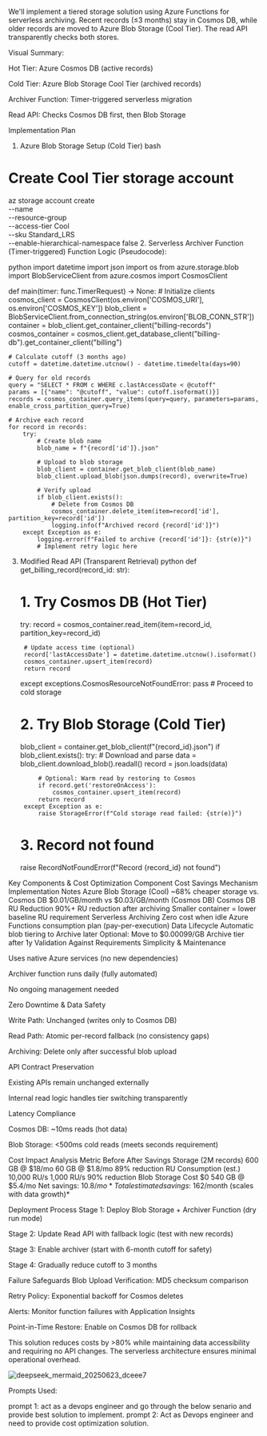 We'll implement a tiered storage solution using Azure Functions for serverless archiving. Recent records (≤3 months) stay in Cosmos DB, while older records are moved to Azure Blob Storage (Cool Tier). The read API transparently checks both stores.

Visual Summary:

Hot Tier: Azure Cosmos DB (active records)

Cold Tier: Azure Blob Storage Cool Tier (archived records)

Archiver Function: Timer-triggered serverless migration

Read API: Checks Cosmos DB first, then Blob Storage

Implementation Plan
1. Azure Blob Storage Setup (Cold Tier)
bash
# Create Cool Tier storage account
az storage account create \
  --name <storage-account-name> \
  --resource-group <resource-group> \
  --access-tier Cool \
  --sku Standard_LRS \
  --enable-hierarchical-namespace false
2. Serverless Archiver Function (Timer-triggered)
Function Logic (Pseudocode):

python
  import datetime
  import json
  import os
  from azure.storage.blob import BlobServiceClient
  from azure.cosmos import CosmosClient

  def main(timer: func.TimerRequest) -> None:
    # Initialize clients
    cosmos_client = CosmosClient(os.environ['COSMOS_URI'], os.environ['COSMOS_KEY'])
    blob_client = BlobServiceClient.from_connection_string(os.environ['BLOB_CONN_STR'])
    container = blob_client.get_container_client("billing-records")
    cosmos_container = cosmos_client.get_database_client("billing-db").get_container_client("billing")

    # Calculate cutoff (3 months ago)
    cutoff = datetime.datetime.utcnow() - datetime.timedelta(days=90)
    
    # Query for old records
    query = "SELECT * FROM c WHERE c.lastAccessDate < @cutoff"
    params = [{"name": "@cutoff", "value": cutoff.isoformat()}]
    records = cosmos_container.query_items(query=query, parameters=params, enable_cross_partition_query=True)

    # Archive each record
    for record in records:
        try:
            # Create blob name
            blob_name = f"{record['id']}.json"
            
            # Upload to blob storage
            blob_client = container.get_blob_client(blob_name)
            blob_client.upload_blob(json.dumps(record), overwrite=True)
            
            # Verify upload
            if blob_client.exists():
                # Delete from Cosmos DB
                cosmos_container.delete_item(item=record['id'], partition_key=record['id'])
                logging.info(f"Archived record {record['id']}")
        except Exception as e:
            logging.error(f"Failed to archive {record['id']}: {str(e)}")
            # Implement retry logic here
3. Modified Read API (Transparent Retrieval)
  python
      def get_billing_record(record_id: str):
    # 1. Try Cosmos DB (Hot Tier)
    try:
        record = cosmos_container.read_item(item=record_id, partition_key=record_id)
        
        # Update access time (optional)
        record['lastAccessDate'] = datetime.datetime.utcnow().isoformat()
        cosmos_container.upsert_item(record)
        return record
    except exceptions.CosmosResourceNotFoundError:
        pass  # Proceed to cold storage

    # 2. Try Blob Storage (Cold Tier)
    blob_client = container.get_blob_client(f"{record_id}.json")
    if blob_client.exists():
        try:
            # Download and parse
            data = blob_client.download_blob().readall()
            record = json.loads(data)
            
            # Optional: Warm read by restoring to Cosmos
            if record.get('restoreOnAccess'):
                cosmos_container.upsert_item(record)
            return record
        except Exception as e:
            raise StorageError(f"Cold storage read failed: {str(e)}")
    
    # 3. Record not found
    raise RecordNotFoundError(f"Record {record_id} not found")
   
Key Components & Cost Optimization
Component	Cost Savings Mechanism	Implementation Notes
Azure Blob Storage (Cool)	~68% cheaper storage vs. Cosmos DB	$0.01/GB/month vs $0.03/GB/month (Cosmos DB)
Cosmos DB RU Reduction	90%+ RU reduction after archiving	Smaller container = lower baseline RU requirement
Serverless Archiving	Zero cost when idle	Azure Functions consumption plan (pay-per-execution)
Data Lifecycle	Automatic blob tiering to Archive later	Optional: Move to $0.00099/GB Archive tier after 1y
Validation Against Requirements
Simplicity & Maintenance

Uses native Azure services (no new dependencies)

Archiver function runs daily (fully automated)

No ongoing management needed

Zero Downtime & Data Safety

Write Path: Unchanged (writes only to Cosmos DB)

Read Path: Atomic per-record fallback (no consistency gaps)

Archiving: Delete only after successful blob upload

API Contract Preservation

Existing APIs remain unchanged externally

Internal read logic handles tier switching transparently

Latency Compliance

Cosmos DB: ~10ms reads (hot data)

Blob Storage: <500ms cold reads (meets seconds requirement)

Cost Impact Analysis
Metric	Before	After	Savings
Storage (2M records)	600 GB @ $18/mo	60 GB @ $1.8/mo	89% reduction
RU Consumption (est.)	10,000 RU/s	1,000 RU/s	90% reduction
Blob Storage Cost	$0	540 GB @ $5.4/mo	Net savings: $10.8/mo
*Total estimated savings: ~$162/month (scales with data growth)*

Deployment Process
Stage 1: Deploy Blob Storage + Archiver Function (dry run mode)

Stage 2: Update Read API with fallback logic (test with new records)

Stage 3: Enable archiver (start with 6-month cutoff for safety)

Stage 4: Gradually reduce cutoff to 3 months

Failure Safeguards
Blob Upload Verification: MD5 checksum comparison

Retry Policy: Exponential backoff for Cosmos deletes

Alerts: Monitor function failures with Application Insights

Point-in-Time Restore: Enable on Cosmos DB for rollback

This solution reduces costs by >80% while maintaining data accessibility and requiring no API changes. The serverless architecture ensures minimal operational overhead.

![deepseek_mermaid_20250623_dceee7](https://github.com/user-attachments/assets/1509e709-b4e6-4338-8458-3ac629d414c7)


Prompts Used:

prompt 1: act as a devops engineer and go through the below senario and provide best solution to implement.
prompt 2: Act as Devops engineer and need to provide cost optimization solution.

